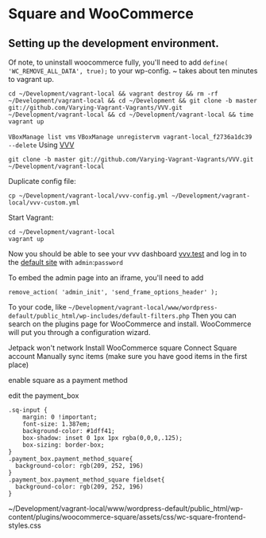 # Square and WooCommerce




## Setting up the development environment.

Of note, to uninstall woocommerce fully, you'll need to add `define( 'WC_REMOVE_ALL_DATA', true);` to your wp-config.
~ takes about ten minutes to vagrant up.  
```
cd ~/Development/vagrant-local && vagrant destroy && rm -rf ~/Development/vagrant-local && cd ~/Development && git clone -b master git://github.com/Varying-Vagrant-Vagrants/VVV.git ~/Development/vagrant-local && cd ~/Development/vagrant-local && time  vagrant up
```

`VBoxManage list vms`
`VBoxManage unregistervm vagrant-local_f2736a1dc39 --delete`
Using [VVV](https://varyingvagrantvagrants.org/docs/en-US/installation/)
```
git clone -b master git://github.com/Varying-Vagrant-Vagrants/VVV.git ~/Development/vagrant-local
```
Duplicate config file:
```
cp ~/Development/vagrant-local/vvv-config.yml ~/Development/vagrant-local/vvv-custom.yml
```
Start Vagrant:
```
cd ~/Development/vagrant-local
vagrant up
```
Now you should be able to see your vvv dashboard [vvv.test](http://vvv.test/) and log in to the [default site](http://local.wordpress.test/wp-login.php) with `admin`:`password`

To embed the admin page into an iframe, you'll need to add
```
remove_action( 'admin_init', 'send_frame_options_header' );
```

To your code, like `~/Development/vagrant-local/www/wordpress-default/public_html/wp-includes/default-filters.php`
Then you can search on the plugins page for WooCommerce and install. WooCommerce will put you through a configuration wizard.

Jetpack won't network
Install WooCommerce square
Connect Square account
Manually sync items (make sure you have good items in the first place)

enable square as a payment method


edit the payment_box
```
.sq-input {
    margin: 0 !important;
    font-size: 1.387em;
    background-color: #1dff41;
    box-shadow: inset 0 1px 1px rgba(0,0,0,.125);
    box-sizing: border-box;
}
.payment_box.payment_method_square{
  background-color: rgb(209, 252, 196)
}
.payment_box.payment_method_square fieldset{
  background-color: rgb(209, 252, 196)
}
```
~/Development/vagrant-local/www/wordpress-default/public_html/wp-content/plugins/woocommerce-square/assets/css/wc-square-frontend-styles.css
